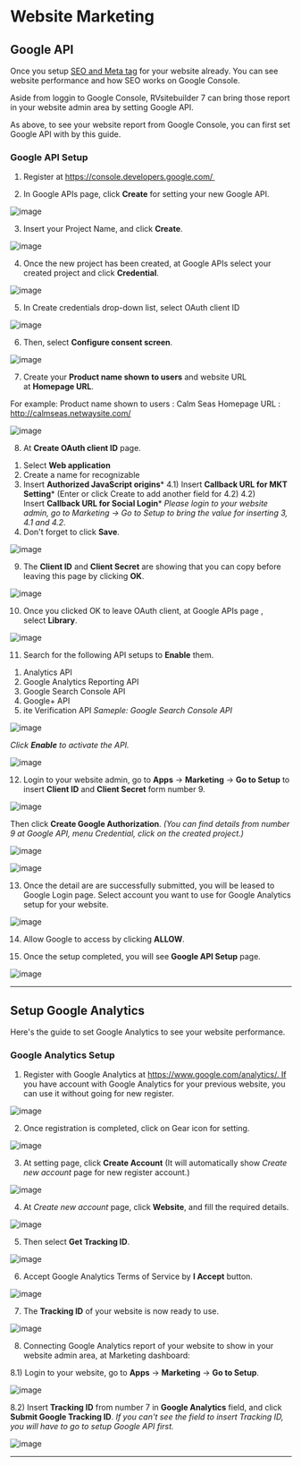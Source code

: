 # Website Marketing

## Google API

Once you setup [SEO and Meta tag](https://github.com/rvsitebuilder/user-docs/blob/7.1/en/easy-website-seo.md) for your website already. You can see website performance and how SEO works on Google Console.

Aside from loggin to Google Console, RVsitebuilder 7 can bring those report in your website admin area by setting Google API.

As above, to see your website report from Google Console, you can first set Google API with by this guide.

### Google API Setup

1. Register at https://console.developers.google.com/ 

2. In Google APIs page, click **Create** for setting your new Google API.

![image](images/mkt4.png)

3. Insert your Project Name, and click **Create**.

![image](images/step3.png)

4. Once the new project has been created, at Google APIs select your created project and click **Credential**.

![image](images/step4.png)

5. In Create credentials drop-down list, select OAuth client ID

![image](images/6.png)

6. Then, select **Configure consent screen**.

![image](images/mkt9.png)

7. Create your **Product name shown to users** and website URL at **Homepage URL**.

For example: Product name shown to users : Calm Seas
Homepage URL : http://calmseas.netwaysite.com/

![image](images/step7.png)

8. At **Create OAuth client ID** page.
1) Select **Web application**
2) Create a name for recognizable
3) Insert **Authorized JavaScript origins***
4.1) Insert **Callback URL for MKT Setting*** (Enter or click Create to add another field for 4.2)
4.2) Insert **Callback URL for Social Login***
*Please login to your website admin, go to Marketing -> Go to Setup to bring the value for inserting 3, 4.1 and 4.2.*
5) Don't forget to click **Save**.

![image](images/step8.png)

9. The **Client ID** and **Client Secret** are showing that you can copy before leaving this page by clicking **OK**.

![image](images/mkt12.png)

10. Once you clicked OK to leave OAuth client, at Google APIs page , select **Library**.

![image](images/mkt13.png)

11. Search for the following API setups to **Enable** them.

1) Analytics API
2) Google Analytics Reporting API
3) Google Search Console API
4) Google+ API
5) ite Verification API
*Sameple: Google Search Console API*

![image](images/step11.png)

*Click ***Enable*** to activate the API.*

![image](images/step11.2.png)

12. Login to your website admin, go to **Apps** -> **Marketing** -> **Go to Setup** to insert **Client ID** and **Client Secret** form number 9.

![image](images/webmkt1.png)

Then click **Create Google Authorization**.
*(You can find details from number 9 at Google API, menu Credential, click on the created project.)*

![image](images/step12.1.png)

![image](images/step12.2.png)

13. Once the detail are are successfully submitted, you will be leased to Google Login page.
Select account you want to use for Google Analytics setup for your website.

![image](images/18.png)

14. Allow Google to access by clicking **ALLOW**.

15. Once the setup completed, you will see **Google API Setup** page.

![image](images/20.png)

-------------------------------------------------------------------------

## Setup Google Analytics

Here's the guide to set Google Analytics to see your website performance.

### Google Analytics Setup

1. Register with Google Analytics at https://www.google.com/analytics/. If you have account with Google Analytics for your previous website, you can use it without going for new register.

![image](images/mkt21.png)


2. Once registration is completed, click on Gear icon for setting.

![image](images/mkt22.png)


3. At setting page, click **Create Account** (It will automatically show *Create new account* page for new register account.)

![image](images/Ana3.png)


4. At *Create new account* page, click **Website**, and fill the required details.

![image](images/mkt24.png)


5. Then select **Get Tracking ID**.

![image](images/mkt25.png)


6. Accept Google Analytics Terms of Service by **I Accept** button.

![image](images/mkt26.png)


7. The **Tracking ID** of your website is now ready to use.

![image](images/mkt27.png)


8. Connecting Google Analytics report of your website to show in your website admin area, at Marketing dashboard:

8.1) Login to your website, go to **Apps** -> **Marketing** -> **Go to Setup**.

![image](images/webmkt1.png)


8.2) Insert **Tracking ID** from number 7 in **Google Analytics** field, and click **Submit Google Tracking ID**.
*If you can't see the field to insert Tracking ID, you will have to go to setup Google API first.*

![image](images/Ana8.png)

-------------------------------------------------------------------------



